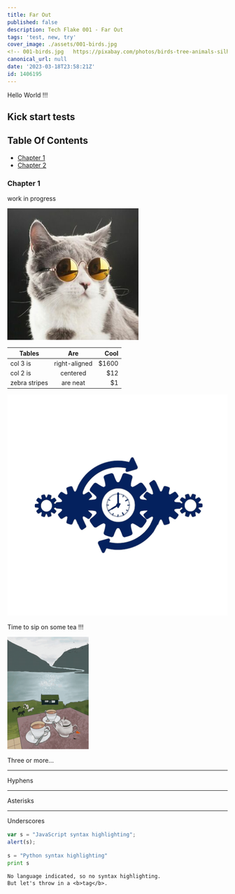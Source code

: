 ```yaml
---
title: Far Out
published: false
description: Tech Flake 001 - Far Out
tags: 'test, new, try'
cover_image: ./assets/001-birds.jpg
<!-- 001-birds.jpg   https://pixabay.com/photos/birds-tree-animals-silhouette-4395443/ -->
canonical_url: null
date: '2023-03-18T23:58:21Z'
id: 1406195
---
```


Hello World !!!

## Kick start tests

## Table Of Contents
* [Chapter 1](#chapter-1)
* [Chapter 2](#chapter-2)

### Chapter 1 <a name="chapter-1"></a>

work in progress

![and some pictures too](./assets/cat1.jpg)

| Tables        | Are           | Cool  |
| ------------- |:-------------:| -----:|
| col 3 is      | right-aligned | $1600 |
| col 2 is      | centered      |   $12 |
| zebra stripes | are neat      |    $1 |

![GIF Example](./assets/001-gears.gif)

Time to sip on some tea !!!

![GIF Example](./assets/001-tea.gif)

Three or more...

---

Hyphens

***

Asterisks

___

Underscores


```javascript
var s = "JavaScript syntax highlighting";
alert(s);
```
 
```python
s = "Python syntax highlighting"
print s
```
 
```
No language indicated, so no syntax highlighting. 
But let's throw in a <b>tag</b>.
```
